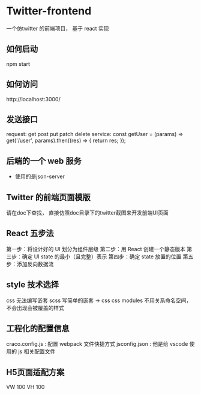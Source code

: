  # Twitter-frontend 
 一个仿twitter 的前端项目， 基于 react 实现

 ## 如何启动
 npm start 

 ## 如何访问
 http://localhost:3000/

 ## 发送接口
 request: get post put patch delete
 service: const getUser = (params) => get('/user', params).then((res) => {
  return res;
 });

## 后端的一个 web 服务
 - 使用的是json-server

## Twitter 的前端页面模版
请在doc下查找， 直接仿照doc目录下的twitter截图来开发前端UI页面

## React 五步法
第一步：将设计好的 UI 划分为组件层级
第二步：用 React 创建一个静态版本
第三步：确定 UI state 的最小（且完整）表示
第四步：确定 state 放置的位置
第五步：添加反向数据流

## style 技术选择
css 无法编写嵌套
scss 写简单的嵌套 -> css
css modules 不用关系命名空间，不会出现会被覆盖的样式

## 工程化的配置信息
craco.config.js : 配置 webpack 文件快捷方式
jsconfig.json : 他是给 vscode 使用的 js 相关配置文件

## H5页面适配方案
VW 100
VH 100

